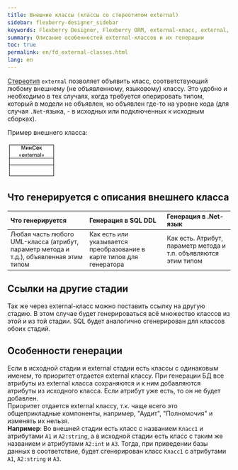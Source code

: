 ```yaml
---
title: Внешние классы (классы со стереотипом external) 
sidebar: flexberry-designer_sidebar
keywords: Flexberry Designer, Flexberry ORM, external-класс, external, генерация, стереотип
summary: Описание особенностей external-классов и их генерации
toc: true
permalink: en/fd_external-classes.html
lang: en
---
```


[Стереотип](fd_key-concepts.html) `external` позволяет объявить класс, соответствующий любому внешнему (не объявленному, языковому) классу. Это удобно и необходимо в тех случаях, когда требуется оперировать типом, который в модели не объявлен, но объявлен где-то на уровне кода (для случая `.Net`-языка, - в исходных или подключенных к исходным сборках).

Пример внешнего класса:

![](/images/pages/products/flexberry-designer/class-diagram/external.jpg)

## Что генерируется с описания внешнего класса

Что генерируется | Генерация в SQL DDL | Генерация в .Net-язык
:-------------------------------|:----------------------------|:------------------------------
Любая часть любого UML-класса (атрибут, параметр метода и т.д.), объявленная этим типом | Как есть или указывается преобразование в карте типов для генератора | Как есть. Атрибут, параметр метода и т.п. объявляются этим типом

## Ссылки на другие стадии

Так же через external-класс можно поставить ссылку на другую стадию. В этом случае будет генерироваться всё множество классов из этой и из той стадии. SQL будет аналогично сгенерирован для классов обоих стадий.

## Особенности генерации

Если в исходной стадии и external стадии есть классы с одинаковым именем, то приоритет отдается external классу. При генерации БД все атрибуты из external класса сохраняются и к ним добавляются атрибуты из исходного класса. Если атрибут уже есть, то он не будет добавлен.  
Приоритет отдается external классу, т.к. чаще всего это общеприкладные компоненты, например, "Аудит", "Полномочия" и изменять их нельзя.  
**Например**: Во внешней стадии есть класс с названием `Класс1` и атрибутами `А1` и `А2:string`, а в исходной стадии есть класс с таким же названием и атрибутами `А2:int` и `А3`. Тогда, при приведении базы данных в соответствие, будет сгенерирован класс `Класс1` с атрибутами `А1`, `А2:string` и `А3`. 

